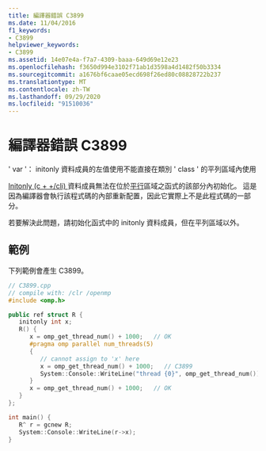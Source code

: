 ```yaml
---
title: 編譯器錯誤 C3899
ms.date: 11/04/2016
f1_keywords:
- C3899
helpviewer_keywords:
- C3899
ms.assetid: 14e07e4a-f7a7-4309-baaa-649d69e12e23
ms.openlocfilehash: f3650d994e3102f71ab1d3598a4d1482f50b3334
ms.sourcegitcommit: a1676bf6caae05ecd698f26ed80c08828722b237
ms.translationtype: MT
ms.contentlocale: zh-TW
ms.lasthandoff: 09/29/2020
ms.locfileid: "91510036"
---
```

# <a name="compiler-error-c3899"></a>編譯器錯誤 C3899

' var '： initonly 資料成員的左值使用不能直接在類別 ' class ' 的平列區域內使用

[Initonly (c + +/cli) ](../../dotnet/initonly-cpp-cli.md)資料成員無法在位於[平行](../../parallel/openmp/reference/openmp-directives.md#parallel)區域之函式的該部分內初始化。  這是因為編譯器會執行該程式碼的內部重新配置，因此它實際上不是此程式碼的一部分。

若要解決此問題，請初始化函式中的 initonly 資料成員，但在平列區域以外。

## <a name="example"></a>範例

下列範例會產生 C3899。

```cpp
// C3899.cpp
// compile with: /clr /openmp
#include <omp.h>

public ref struct R {
   initonly int x;
   R() {
      x = omp_get_thread_num() + 1000;   // OK
      #pragma omp parallel num_threads(5)
      {
         // cannot assign to 'x' here
         x = omp_get_thread_num() + 1000;   // C3899
         System::Console::WriteLine("thread {0}", omp_get_thread_num());
      }
      x = omp_get_thread_num() + 1000;   // OK
   }
};

int main() {
   R^ r = gcnew R;
   System::Console::WriteLine(r->x);
}
```
